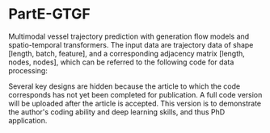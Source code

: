 # PartE-GTGF
Multimodal vessel trajectory prediction with generation flow models and spatio-temporal transformers. 
The input data are trajectory data of shape [length, batch, feature], and a corresponding adjacency matrix [length, nodes, nodes], which can be referred to the following code for data processing:

Several key designs are hidden because the article to which the code corresponds has not yet been completed for publication. A full code version will be uploaded after the article is accepted. This version is to demonstrate the author's coding ability and deep learning skills, and thus PhD application.
